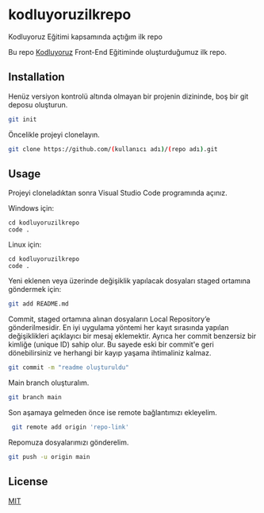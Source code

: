 # kodluyoruzilkrepo
Kodluyoruz Eğitimi kapsamında açtığım ilk repo

Bu repo [Kodluyoruz](https://app.patika.dev/referral/zeynep-dmrl) Front-End Eğitiminde oluşturduğumuz ilk repo. 


## Installation

Henüz versiyon kontrolü altında olmayan bir projenin dizininde, boş bir git deposu oluşturun.

```bash
git init
```

Öncelikle projeyi clonelayın. 

```bash
git clone https://github.com/(kullanıcı adı)/(repo adı).git
```

## Usage

Projeyi cloneladıktan sonra Visual Studio Code programında açınız.

Windows için:
```windows
cd kodluyoruzilkrepo
code .
```

Linux için:
```linux
cd kodluyoruzilkrepo
code .
```

Yeni eklenen veya üzerinde değişiklik yapılacak dosyaları staged ortamına göndermek için:


```bash
git add README.md
```

Commit, staged ortamına alınan dosyaların Local Repository’e gönderilmesidir. En iyi uygulama yöntemi her kayıt sırasında yapılan değişiklikleri açıklayıcı bir mesaj eklemektir. Ayrıca her commit benzersiz bir kimliğe (unique ID) sahip olur. Bu sayede eski bir commit'e geri dönebilirsiniz ve herhangi bir kayıp yaşama ihtimaliniz kalmaz.

```bash
git commit -m "readme oluşturuldu"
```

Main branch oluşturalım.

```bash
git branch main
```

Son aşamaya gelmeden önce ise remote bağlantımızı ekleyelim.


```bash
 git remote add origin 'repo-link'
```


Repomuza dosyalarımızı gönderelim.

```bash
git push -u origin main
```



## License
[MIT](https://choosealicense.com/licenses/mit/)
